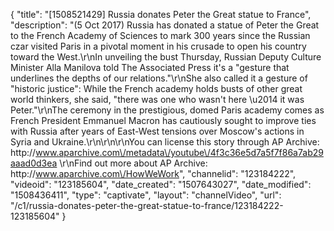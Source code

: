 {
    "title": "[1508521429] Russia donates Peter the Great statue to France",
    "description": "(5 Oct 2017) Russia has donated a statue of Peter the Great to the French Academy of Sciences to mark 300 years since the Russian czar visited Paris in a pivotal moment in his crusade to open his country toward the West.\r\nIn unveiling the bust Thursday, Russian Deputy Culture Minister Alla Manilova told The Associated Press it's a \"gesture that underlines the depths of our relations.\"\r\nShe also called it a gesture of \"historic justice\": While the French academy holds busts of other great world thinkers, she said, \"there was one who wasn't here \u2014 it was Peter.\"\r\nThe ceremony in the prestigious, domed Paris academy comes as French President Emmanuel Macron has cautiously sought to improve ties with Russia after years of East-West tensions over Moscow's actions in Syria and Ukraine.\r\n\r\n\r\nYou can license this story through AP Archive: http:\/\/www.aparchive.com\/metadata\/youtube\/4f3c36e5d7a5f7f86a7ab29aaad0d3ea \r\nFind out more about AP Archive: http:\/\/www.aparchive.com\/HowWeWork",
    "channelid": "123184222",
    "videoid": "123185604",
    "date_created": "1507643027",
    "date_modified": "1508436411",
    "type": "captivate",
    "layout": "channelVideo",
    "url": "\/c1\/russia-donates-peter-the-great-statue-to-france\/123184222-123185604"
}